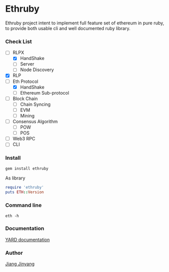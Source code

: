 Ethruby
===============

Ethruby project intent to implement full feature set of ethereum in pure ruby, to provide both usable cli and well documented ruby library.

### Check List

* [ ] RLPX
  * [x] HandShake
  * [ ] Server
  * [ ] Node Discovery
* [x] RLP
* [ ] Eth Protocol
  * [x] HandShake
  * [ ] Ethereum Sub-protocol
* [ ] Block Chain
  * [ ] Chain Syncing
  * [ ] EVM
  * [ ] Mining
* [ ] Consensus Algorithm
  * [ ] POW
  * [ ] POS
* [ ] Web3 RPC
* [ ] CLI

### Install

``` bash
gem install ethruby
```

As library

``` ruby
require 'ethruby'
puts ETH::Version
```

### Command line

`eth -h`

### Documentation

[YARD documentation](https://www.rubydoc.info/github/ruby-ethereum/ethereum/master)

### Author

[Jiang Jinyang](https://justjjy.com)
